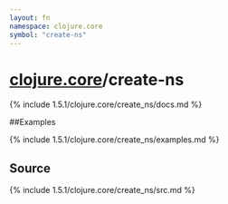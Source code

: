 ```yaml
---
layout: fn
namespace: clojure.core
symbol: "create-ns"
---
```


# [clojure.core](../)/create-ns

{% include 1.5.1/clojure.core/create_ns/docs.md %}

##Examples

{% include 1.5.1/clojure.core/create_ns/examples.md %}
## Source
{% include 1.5.1/clojure.core/create_ns/src.md %}

